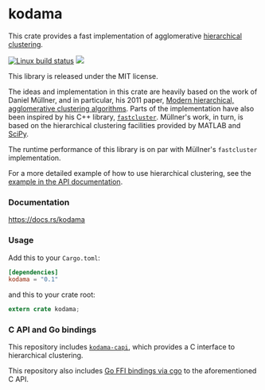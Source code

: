 kodama
======
This crate provides a fast implementation of agglomerative
[hierarchical clustering](https://en.wikipedia.org/wiki/Hierarchical_clustering).

[![Linux build status](https://travis-ci.org/diffeo/kodama.svg?branch=master)](https://travis-ci.org/diffeo/kodama)
[![](https://img.shields.io/crates/v/kodama.svg)](https://crates.io/crates/kodama)

This library is released under the MIT license.

The ideas and implementation in this crate are heavily based on the work of
Daniel Müllner, and in particular, his 2011 paper,
[Modern hierarchical, agglomerative clustering algorithms](https://arxiv.org/pdf/1109.2378.pdf).
Parts of the implementation have also been inspired by his C++
library, [`fastcluster`](http://danifold.net/fastcluster.html).
Müllner's work, in turn, is based on the hierarchical clustering facilities
provided by MATLAB and
[SciPy](https://docs.scipy.org/doc/scipy/reference/generated/scipy.cluster.hierarchy.linkage.html).

The runtime performance of this library is on par with Müllner's `fastcluster`
implementation.

For a more detailed example of how to use hierarchical clustering, see the
[example in the API documentation](https://docs.rs/kodama/0.1.0/kodama/#example).

### Documentation

https://docs.rs/kodama

### Usage

Add this to your `Cargo.toml`:

```toml
[dependencies]
kodama = "0.1"
```

and this to your crate root:

```rust
extern crate kodama;
```

### C API and Go bindings

This repository includes
[`kodama-capi`](https://github.com/diffeo/kodama/tree/master/kodama-capi),
which provides a C interface to hierarchical clustering.

This repository also includes
[Go FFI bindings via cgo](https://github.com/diffeo/kodama/tree/master/go-kodama)
to the aforementioned C API.
